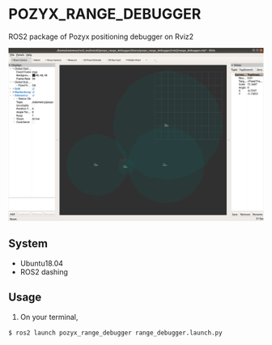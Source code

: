 # POZYX_RANGE_DEBUGGER
ROS2 package of Pozyx positioning debugger on Rviz2

![DEBUGGER](./docs/pozyx_range_debugger.png)

## System
* Ubuntu18.04
* ROS2 dashing

## Usage

1. On your terminal, 
```shell
$ ros2 launch pozyx_range_debugger range_debugger.launch.py
```